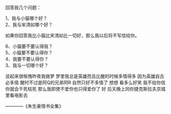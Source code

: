 回答我几个问题：  

1、我与小猫哪个好？  
2、我与宋清如哪个好？  

如果你回答我比小猫比宋清如比一切好，那么我以后将不写信给你。  

6、小猫要不要认得我？  
5、小猫要不要认得你？  
4、我要不要认得你？  
3、我与一切哪个好？  

说起来很惭愧昨夜我做梦 梦里我总是英雄而且比醒的时候多情得多 因为英雄自古必多情 醒时不过是阿Q的兄弟阿R 自然只好不多情了 想想
看多么好笑 我不给你信 你就会干死枯死 那么我即使不爱你也只得爱你了 好 后天晚上同你捷克斯拉夫京城里看电影去   

————《朱生豪情书全集》